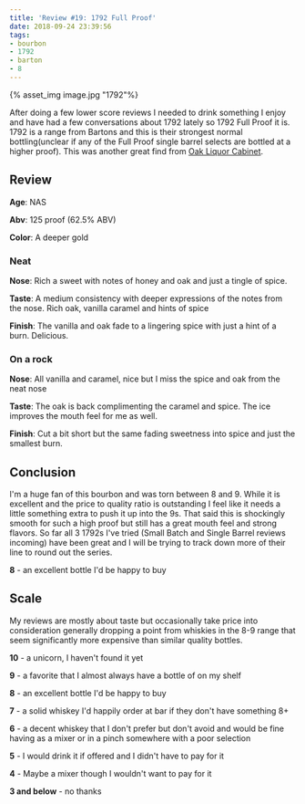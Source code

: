```yaml
---
title: 'Review #19: 1792 Full Proof'
date: 2018-09-24 23:39:56
tags:
- bourbon
- 1792
- barton
- 8
---
```


{% asset_img image.jpg "1792"%}

After doing a few lower score reviews I needed to drink something I enjoy and have had a few conversations about 1792 lately so 1792 Full Proof it is. 1792 is a range from Bartons and this is their strongest normal bottling(unclear if any of the Full Proof single barrel selects are bottled at a higher proof). This was another great find from [Oak Liquor Cabinet](https://www.instagram.com/oakliquorcabinet/).

## Review
**Age**: NAS

**Abv**: 125 proof (62.5% ABV)

**Color**: A deeper gold

### Neat
**Nose**: Rich a sweet with notes of honey and oak and just a tingle of spice.

**Taste**: A medium consistency with deeper expressions of the notes from the nose. Rich oak, vanilla caramel and hints of spice

**Finish**: The vanilla and oak fade to a lingering spice with just a hint of a burn. Delicious.

### On a rock
**Nose**: All vanilla and caramel, nice but I miss the spice and oak from the neat nose

**Taste**: The oak is back complimenting the caramel and spice. The ice improves the mouth feel for me as well.

**Finish**: Cut a bit short but the same fading sweetness into spice and just the smallest burn.

## Conclusion
I'm a huge fan of this bourbon and was torn between 8 and 9. While it is excellent and the price to quality ratio is outstanding I feel like it needs a little something extra to push it up into the 9s. That said this is shockingly smooth for such a high proof but still has a great mouth feel and strong flavors. So far all 3 1792s I've tried (Small Batch and Single Barrel reviews incoming) have been great and I will be trying to track down more of their line to round out the series.

**8** - an excellent bottle I'd be happy to buy

## Scale
My reviews are mostly about taste but occasionally take price into consideration generally dropping a point from whiskies in the 8-9 range that seem significantly more expensive than similar quality bottles.

**10** - a unicorn, I haven't found it yet

**9** - a favorite that I almost always have a bottle of on my shelf

**8** - an excellent bottle I'd be happy to buy

**7** - a solid whiskey I'd happily order at bar if they don't have something 8+

**6** - a decent whiskey that I don't prefer but don't avoid and would be fine having as a mixer or in a pinch somewhere with a poor selection

**5** - I would drink it if offered and I didn't have to pay for it

**4** - Maybe a mixer though I wouldn't want to pay for it

**3 and below** - no thanks 